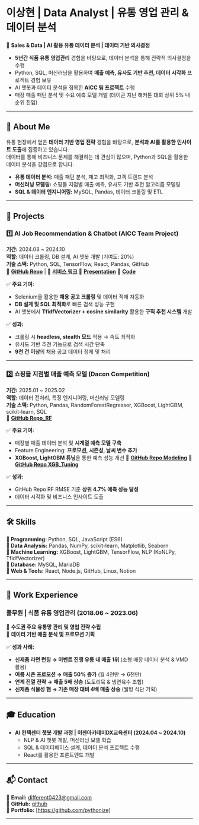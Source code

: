# 이상현 | Data Analyst | 유통 영업 관리 & 데이터 분석  

📌 **Sales & Data | AI 활용 유통 데이터 분석 | 데이터 기반 의사결정**  
- **5년간 식품 유통 영업관리** 경험을 바탕으로, 데이터 분석을 통해 전략적 의사결정을 수행  
- Python, SQL, 머신러닝을 활용하여 **매출 예측, 유사도 기반 추천, 데이터 시각화** 프로젝트 경험 보유  
- AI 챗봇과 데이터 분석을 접목한 **AICC 팀 프로젝트** 수행  
- 매장 매출 패턴 분석 및 수요 예측 모델 개발 (데이콘 지난 해커톤 대회 상위 5% 내 순위 진입)  

---

## 📌 About Me  
유통 현장에서 얻은 **데이터 기반 영업 전략** 경험을 바탕으로, **분석과 AI를 활용한 인사이트 도출**에 집중하고 있습니다.  
데이터를 통해 비즈니스 문제를 해결하는 데 관심이 많으며, Python과 SQL을 활용한 데이터 분석을 강점으로 합니다.  

- **유통 데이터 분석:** 매출 패턴 분석, 재고 최적화, 고객 트렌드 분석  
- **머신러닝 모델링:** 쇼핑몰 지점별 매출 예측, 유사도 기반 추천 알고리즘 모델링 
- **SQL & 데이터 엔지니어링:** MySQL, Pandas, 데이터 크롤링 및 ETL  

---

## 🚀 Projects  
### 1️⃣ AI Job Recommendation & Chatbot (AICC Team Project)  
**기간:** 2024.08 ~ 2024.10  
**역할:** 데이터 크롤링, DB 설계, AI 챗봇 개발 (기여도: 20%)  
**기술 스택:** Python, SQL, TensorFlow, React, Pandas, GitHub  
🔗 **[GitHub Repo](https://github.com/AICC-PFLOW)** | 🔗 **[서비스 링크](https://pflow.ddns.net/)**
🔗 **[Presentation]([3팀_pflow_최종프로젝트.pdf](https://github.com/pythonize/aiDev/blob/main/3%ED%8C%80_pflow_%EC%B5%9C%EC%A2%85%ED%94%84%EB%A1%9C%EC%A0%9D%ED%8A%B8.pdf))**
🔗 **[Code]([https://github.com/AICC-PFLOW](https://github.com/pythonize/aiDev/blob/main/241001%20Job%20searching%20code%20work/Wanted%20Data%20Preprocessing%20_%20All%20Data.ipynb))**

✅ **주요 기여:**  
- Selenium을 활용한 **채용 공고 크롤링** 및 데이터 적재 자동화  
- **DB 설계 및 SQL 최적화**로 빠른 검색 성능 구현  
- AI 챗봇에서 **TfidfVectorizer + cosine similarity** 활용한 **구직 추천 시스템** 개발  

✅ **성과:**  
- 크롤링 시 **headless, stealth 모드** 적용 → 속도 최적화  
- 유사도 기반 추천 기능으로 검색 시간 단축  
- **9천 건 이상**의 채용 공고 데이터 정제 및 처리  

---

### 2️⃣ 쇼핑몰 지점별 매출 예측 모델 (Dacon Competition)  
**기간:** 2025.01 ~ 2025.02  
**역할:** 데이터 전처리, 특징 엔지니어링, 머신러닝 모델링  
**기술 스택:** Python, Pandas, RandomForestRegressor, XGBoost, LightGBM, scikit-learn, SQL  
🔗 **[GitHub Repo_RF](https://github.com/pythonize/data_study/blob/5c6e354bf1d6521ee49b78c7cd1fdaef8a15e52d/250214_shopping_mall_sales_predict_RF.ipynb)**  

✅ **주요 기여:**  
- 매장별 매출 데이터 분석 및 **시계열 예측 모델 구축**  
- Feature Engineering: **프로모션, 시즌성, 날씨 변수 추가**  
- **XGBoost, LightGBM 튜닝**을 통한 예측 성능 개선
🔗 **[GitHub Repo Modeling](https://github.com/pythonize/data_study/blob/5c6e354bf1d6521ee49b78c7cd1fdaef8a15e52d/250217_shopping_mall_sales_predict_XGB.ipynb)**
🔗 **[GitHub Repo XGB_Tuning](https://github.com/pythonize/data_study/blob/5c6e354bf1d6521ee49b78c7cd1fdaef8a15e52d/250218_shopping_mall_sales_predict_XGB_Tuning.ipynb)** 

✅ **성과:**  
- GitHub Repo RF RMSE 기준 **상위 4.7% 예측 성능 달성**
- 데이터 시각화 및 비즈니스 인사이트 도출 

---

## 🛠 Skills  
**📌 Programming:** Python, SQL, JavaScript (ES6)  
**📌 Data Analysis:** Pandas, NumPy, scikit-learn, Matplotlib, Seaborn  
**📌 Machine Learning:** XGBoost, LightGBM, TensorFlow, NLP (KoNLPy, TfidfVectorizer)  
**📌 Database:** MySQL, MariaDB  
**📌 Web & Tools:** React, Node.js, GitHub, Linux, Notion  

---

## 💼 Work Experience  
### 풀무원 | 식품 유통 영업관리 (2018.06 ~ 2023.06)  
📌 **수도권 주요 유통망 관리 및 영업 전략 수립**  
📌 **데이터 기반 매출 분석 및 프로모션 기획**  

✅ **성과 사례:**  
- **신제품 라면 런칭 → 이벤트 진행 유통 내 매출 1위** (소형 매장 데이터 분석 & VMD 활용)  
- **여름 시즌 프로모션 → 매출 50% 증가** (월 4천만 → 6천만)  
- **연계 진열 전략 → 매출 5배 상승** (도토리묵 & 냉면육수 조합)  
- **신제품 식물성 햄 → 기존 매장 대비 4배 매출 상승** (웰빙 식단 기획)  

---

## 🎓 Education  
- **AI 컨택센터 챗봇 개발 과정 | 이젠아카데미DX교육센터 (2024.04 ~ 2024.10)**  
  - NLP & AI 챗봇 개발, 머신러닝 모델 학습  
  - SQL & 데이터베이스 설계, 데이터 분석 프로젝트 수행  
  - React를 활용한 프론트엔드 개발  

---

## 📬 Contact  
📧 **Email:** different0423@gmail.com  
📌 **GitHub:** [github](https://github.com/pythonize)  
📌 **Portfolio:** [https://github.com/pythonize]  

---
